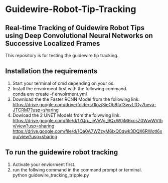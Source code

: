 # Guidewire-Robot-Tip-Tracking
## Real-time Tracking of Guidewire Robot Tips using Deep Convolutional Neural Networks on Successive Localized  Frames
This repository is for testing the guidewire tip tracking.
## Installation the requirements
  1. Start your terminal of cmd depending on your os.
  2. Install the envoirment first with the following command.<br />
     conda env create -f envoirment.yml
  3. Download the the Faster RCNN Model from the following link.<br />
      https://drive.google.com/drive/folders/1lozj8ieOb8fxf3wvLfGy7beva-JTCRM7?usp=sharing
  4. Dowload the 2 UNET Models from the folwwing link.<br />
      https://drive.google.com/file/d/1ZQru_ieVeVg_9QxW0jM6xcsZ0WwWVthv/view?usp=sharing
      https://drive.google.com/file/d/1Qa0A7WZzyM6lxQ0qwk3DQX6RWotl6xqu/view?usp=sharing
 ##  To run the guidewire robot tracking
  1. Activate your enviorment first.
  2. run the follwing command in the command prompt or  terminal.<br />
      python guidewire_tracking_tripple.py
